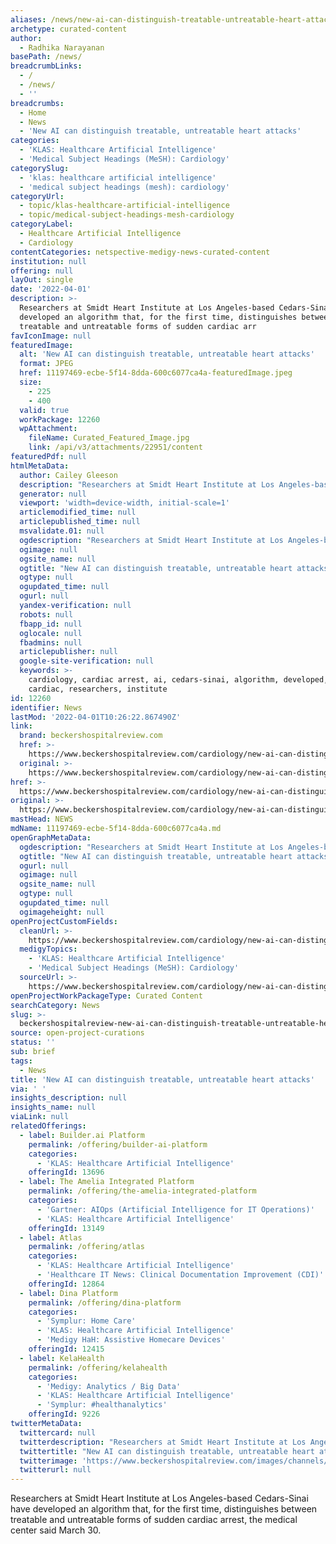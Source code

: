 ```yaml
---
aliases: /news/new-ai-can-distinguish-treatable-untreatable-heart-attacks
archetype: curated-content
author:
  - Radhika Narayanan
basePath: /news/
breadcrumbLinks:
  - /
  - /news/
  - ''
breadcrumbs:
  - Home
  - News
  - 'New AI can distinguish treatable, untreatable heart attacks'
categories:
  - 'KLAS: Healthcare Artificial Intelligence'
  - 'Medical Subject Headings (MeSH): Cardiology'
categorySlug:
  - 'klas: healthcare artificial intelligence'
  - 'medical subject headings (mesh): cardiology'
categoryUrl:
  - topic/klas-healthcare-artificial-intelligence
  - topic/medical-subject-headings-mesh-cardiology
categoryLabel:
  - Healthcare Artificial Intelligence
  - Cardiology
contentCategories: netspective-medigy-news-curated-content
institution: null
offering: null
layOut: single
date: '2022-04-01'
description: >-
  Researchers at Smidt Heart Institute at Los Angeles-based Cedars-Sinai have
  developed an algorithm that, for the first time, distinguishes between
  treatable and untreatable forms of sudden cardiac arr
favIconImage: null
featuredImage:
  alt: 'New AI can distinguish treatable, untreatable heart attacks'
  format: JPEG
  href: 11197469-ecbe-5f14-8dda-600c6077ca4a-featuredImage.jpeg
  size:
    - 225
    - 400
  valid: true
  workPackage: 12260
  wpAttachment:
    fileName: Curated_Featured_Image.jpg
    link: /api/v3/attachments/22951/content
featuredPdf: null
htmlMetaData:
  author: Cailey Gleeson
  description: "Researchers at Smidt Heart Institute at Los Angeles-based Cedars-Sinai have developed an algorithm that, for the first time, distinguishes between treatable and untreatable forms of sudden cardiac arrest, the medical center said March 30.\_"
  generator: null
  viewport: 'width=device-width, initial-scale=1'
  articlemodified_time: null
  articlepublished_time: null
  msvalidate.01: null
  ogdescription: "Researchers at Smidt Heart Institute at Los Angeles-based Cedars-Sinai have developed an algorithm that, for the first time, distinguishes between treatable and untreatable forms of sudden cardiac arrest, the medical center said March 30.\_"
  ogimage: null
  ogsite_name: null
  ogtitle: "New AI can distinguish treatable, untreatable heart attacks\_"
  ogtype: null
  ogupdated_time: null
  ogurl: null
  yandex-verification: null
  robots: null
  fbapp_id: null
  oglocale: null
  fbadmins: null
  articlepublisher: null
  google-site-verification: null
  keywords: >-
    cardiology, cardiac arrest, ai, cedars-sinai, algorithm, developed, los,
    cardiac, researchers, institute
id: 12260
identifier: News
lastMod: '2022-04-01T10:26:22.867490Z'
link:
  brand: beckershospitalreview.com
  href: >-
    https://www.beckershospitalreview.com/cardiology/new-ai-can-distinguish-treatable-untreatable-heart-attacks.html
  original: >-
    https://www.beckershospitalreview.com/cardiology/new-ai-can-distinguish-treatable-untreatable-heart-attacks.html
href: >-
  https://www.beckershospitalreview.com/cardiology/new-ai-can-distinguish-treatable-untreatable-heart-attacks.html
original: >-
  https://www.beckershospitalreview.com/cardiology/new-ai-can-distinguish-treatable-untreatable-heart-attacks.html
mastHead: NEWS
mdName: 11197469-ecbe-5f14-8dda-600c6077ca4a.md
openGraphMetaData:
  ogdescription: "Researchers at Smidt Heart Institute at Los Angeles-based Cedars-Sinai have developed an algorithm that, for the first time, distinguishes between treatable and untreatable forms of sudden cardiac arrest, the medical center said March 30.\_"
  ogtitle: "New AI can distinguish treatable, untreatable heart attacks\_"
  ogurl: null
  ogimage: null
  ogsite_name: null
  ogtype: null
  ogupdated_time: null
  ogimageheight: null
openProjectCustomFields:
  cleanUrl: >-
    https://www.beckershospitalreview.com/cardiology/new-ai-can-distinguish-treatable-untreatable-heart-attacks.html
  medigyTopics:
    - 'KLAS: Healthcare Artificial Intelligence'
    - 'Medical Subject Headings (MeSH): Cardiology'
  sourceUrl: >-
    https://www.beckershospitalreview.com/cardiology/new-ai-can-distinguish-treatable-untreatable-heart-attacks.html
openProjectWorkPackageType: Curated Content
searchCategory: News
slug: >-
  beckershospitalreview-new-ai-can-distinguish-treatable-untreatable-heart-attacks
source: open-project-curations
status: ''
sub: brief
tags:
  - News
title: 'New AI can distinguish treatable, untreatable heart attacks'
via: ' '
insights_description: null
insights_name: null
viaLink: null
relatedOfferings:
  - label: Builder.ai Platform
    permalink: /offering/builder-ai-platform
    categories:
      - 'KLAS: Healthcare Artificial Intelligence'
    offeringId: 13696
  - label: The Amelia Integrated Platform
    permalink: /offering/the-amelia-integrated-platform
    categories:
      - 'Gartner: AIOps (Artificial Intelligence for IT Operations)'
      - 'KLAS: Healthcare Artificial Intelligence'
    offeringId: 13149
  - label: Atlas
    permalink: /offering/atlas
    categories:
      - 'KLAS: Healthcare Artificial Intelligence'
      - 'Healthcare IT News: Clinical Documentation Improvement (CDI)'
    offeringId: 12864
  - label: Dina Platform
    permalink: /offering/dina-platform
    categories:
      - 'Symplur: Home Care'
      - 'KLAS: Healthcare Artificial Intelligence'
      - 'Medigy HaH: Assistive Homecare Devices'
    offeringId: 12415
  - label: KelaHealth
    permalink: /offering/kelahealth
    categories:
      - 'Medigy: Analytics / Big Data'
      - 'KLAS: Healthcare Artificial Intelligence'
      - 'Symplur: #healthanalytics'
    offeringId: 9226
twitterMetaData:
  twittercard: null
  twitterdescription: "Researchers at Smidt Heart Institute at Los Angeles-based Cedars-Sinai have developed an algorithm that, for the first time, distinguishes between treatable and untreatable forms of sudden cardiac arrest, the medical center said March 30.\_"
  twittertitle: "New AI can distinguish treatable, untreatable heart attacks\_"
  twitterimage: 'https://www.beckershospitalreview.com/images/channels/cardiology/5.jpg'
  twitterurl: null
---
```

<p>Researchers at Smidt Heart Institute at Los Angeles-based Cedars-Sinai have developed an algorithm that, for the first time, distinguishes between treatable and untreatable forms of sudden cardiac arrest, the medical center said March 30.</p><p><br>&nbsp;</p>